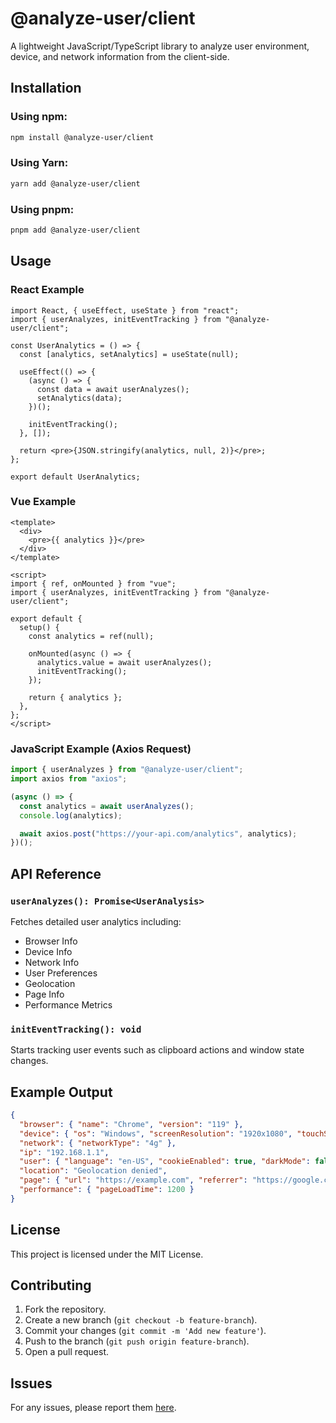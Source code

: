 # @analyze-user/client

A lightweight JavaScript/TypeScript library to analyze user environment, device, and network information from the client-side.

## Installation

### Using npm:
```sh
npm install @analyze-user/client
```

### Using Yarn:
```sh
yarn add @analyze-user/client
```

### Using pnpm:
```sh
pnpm add @analyze-user/client
```

## Usage

### React Example
```tsx
import React, { useEffect, useState } from "react";
import { userAnalyzes, initEventTracking } from "@analyze-user/client";

const UserAnalytics = () => {
  const [analytics, setAnalytics] = useState(null);

  useEffect(() => {
    (async () => {
      const data = await userAnalyzes();
      setAnalytics(data);
    })();

    initEventTracking();
  }, []);

  return <pre>{JSON.stringify(analytics, null, 2)}</pre>;
};

export default UserAnalytics;
```

### Vue Example
```vue
<template>
  <div>
    <pre>{{ analytics }}</pre>
  </div>
</template>

<script>
import { ref, onMounted } from "vue";
import { userAnalyzes, initEventTracking } from "@analyze-user/client";

export default {
  setup() {
    const analytics = ref(null);

    onMounted(async () => {
      analytics.value = await userAnalyzes();
      initEventTracking();
    });

    return { analytics };
  },
};
</script>
```

### JavaScript Example (Axios Request)
```js
import { userAnalyzes } from "@analyze-user/client";
import axios from "axios";

(async () => {
  const analytics = await userAnalyzes();
  console.log(analytics);

  await axios.post("https://your-api.com/analytics", analytics);
})();
```

## API Reference

### `userAnalyzes(): Promise<UserAnalysis>`
Fetches detailed user analytics including:
- Browser Info
- Device Info
- Network Info
- User Preferences
- Geolocation
- Page Info
- Performance Metrics

### `initEventTracking(): void`
Starts tracking user events such as clipboard actions and window state changes.

## Example Output
```json
{
  "browser": { "name": "Chrome", "version": "119" },
  "device": { "os": "Windows", "screenResolution": "1920x1080", "touchSupport": false },
  "network": { "networkType": "4g" },
  "ip": "192.168.1.1",
  "user": { "language": "en-US", "cookieEnabled": true, "darkMode": false, "reducedMotion": false },
  "location": "Geolocation denied",
  "page": { "url": "https://example.com", "referrer": "https://google.com" },
  "performance": { "pageLoadTime": 1200 }
}
```

## License

This project is licensed under the MIT License.

## Contributing

1. Fork the repository.
2. Create a new branch (`git checkout -b feature-branch`).
3. Commit your changes (`git commit -m 'Add new feature'`).
4. Push to the branch (`git push origin feature-branch`).
5. Open a pull request.

## Issues

For any issues, please report them [here](https://github.com/gpraj-works/analyze-user/issues).

